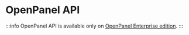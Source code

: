 # OpenPanel API

:::info
OpenPanel API is available only on [OpenPanel Enterprise edition](https://openpanel.com/beta/).
:::
